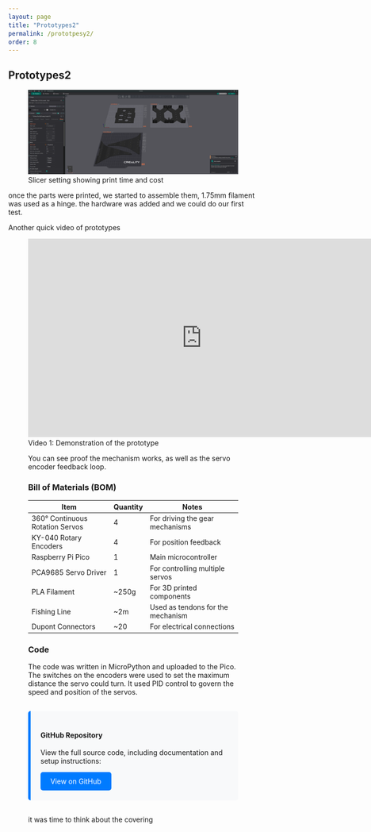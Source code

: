 ```yaml
---
layout: page
title: "Prototypes2"
permalink: /prototpesy2/
order: 8
---
```


## Prototypes2

<figure>
  <img src="/images/orca.png" alt="cad sketch" width="500">
  <figcaption>Slicer setting showing print time and cost</figcaption>
</figure>

once the parts were printed, we started to assemble them, 1.75mm filament was used as a hinge. the hardware was added and we could do our first test. 

Another quick video of prototypes
<figure>
  <iframe width="700" height="400" src="https://www.youtube.com/embed/ZtRWC7dh7FQ" frameborder="0" allowfullscreen></iframe>
  <figcaption>Video 1: Demonstration of the prototype</figcaption>

You can see proof the mechanism works, as well as the servo encoder feedback loop.

### Bill of Materials (BOM)

| Item | Quantity | Notes |
|------|----------|-------|
| 360° Continuous Rotation Servos | 4 | For driving the gear mechanisms |
| KY-040 Rotary Encoders | 4 | For position feedback |
| Raspberry Pi Pico | 1 | Main microcontroller |
| PCA9685 Servo Driver | 1 | For controlling multiple servos |
| PLA Filament | ~250g | For 3D printed components |
| Fishing Line | ~2m | Used as tendons for the mechanism |
| Dupont Connectors | ~20 | For electrical connections |

### Code

The code was written in MicroPython and uploaded to the Pico. The switches on the encoders were used to set the maximum distance the servo could turn. It used PID control to govern the speed and position of the servos. 

<div style="margin: 30px 0; padding: 20px; background-color: #f8f9fa; border-radius: 5px; border-left: 5px solid #007bff;">
  <h4><i class="icon brands fa-github"></i> GitHub Repository</h4>
  <p>View the full source code, including documentation and setup instructions:</p>
  <a href="https://github.com/Ki-D-Talbot/manta_ray" class="button" style="display: inline-block; padding: 10px 20px; background-color: #007bff; color: white; text-decoration: none; border-radius: 5px;">View on GitHub</a>
</div>

it was time to think about the covering
